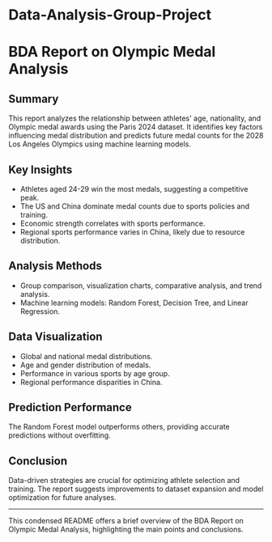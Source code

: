 # Data-Analysis-Group-Project
# BDA Report on Olympic Medal Analysis

## Summary
This report analyzes the relationship between athletes' age, nationality, and Olympic medal awards using the Paris 2024 dataset. It identifies key factors influencing medal distribution and predicts future medal counts for the 2028 Los Angeles Olympics using machine learning models.

## Key Insights
- Athletes aged 24-29 win the most medals, suggesting a competitive peak.
- The US and China dominate medal counts due to sports policies and training.
- Economic strength correlates with sports performance.
- Regional sports performance varies in China, likely due to resource distribution.

## Analysis Methods
- Group comparison, visualization charts, comparative analysis, and trend analysis.
- Machine learning models: Random Forest, Decision Tree, and Linear Regression.

## Data Visualization
- Global and national medal distributions.
- Age and gender distribution of medals.
- Performance in various sports by age group.
- Regional performance disparities in China.

## Prediction Performance
The Random Forest model outperforms others, providing accurate predictions without overfitting.

## Conclusion
Data-driven strategies are crucial for optimizing athlete selection and training. The report suggests improvements to dataset expansion and model optimization for future analyses.

---

This condensed README offers a brief overview of the BDA Report on Olympic Medal Analysis, highlighting the main points and conclusions.

